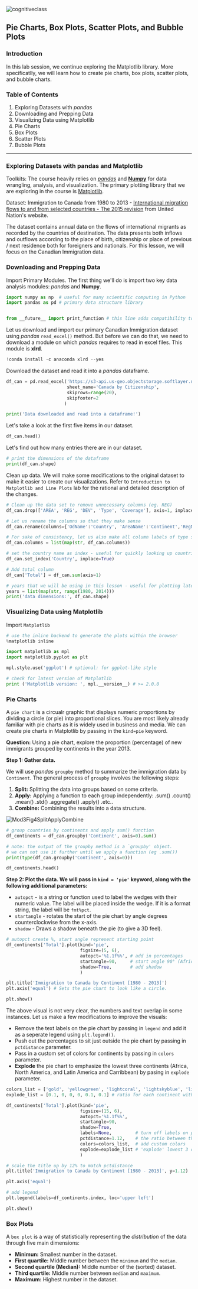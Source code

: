 ![cognitiveclass](https://user-images.githubusercontent.com/53174566/87385938-fa2d0780-c5bc-11ea-8455-9fff96fa4e64.png "CognitiveClass") 

## Pie Charts, Box Plots, Scatter Plots, and Bubble Plots 

### Introduction

In this lab session, we continue exploring the Matplotlib library. More specificatlly, we will learn how to create pie charts, box plots, scatter plots, and bubble charts.

### Table of Contents

<div>
  
1. Exploring Datasets with *pandas* <br>
2. Downloading and Prepping Data <br>
3. Visualizing Data using Matplotlib <br>
4. Pie Charts <br>
5. Box Plots <br>
6. Scatter Plots <br>
7. Bubble Plots <br> 
</div>
<hr>

### Exploring Datasets with pandas and Matplotlib

Toolkits: The course heavily relies on [*pandas*](http://pandas.pydata.org/) and [**Numpy**](http://www.numpy.org/) for data wrangling, analysis, and visualization. The primary plotting library that we are exploring in the course is [Matplotlib](http://matplotlib.org/).

Dataset: Immigration to Canada from 1980 to 2013 - [International migration flows to and from selected countries - The 2015 revision](http://www.un.org/en/development/desa/population/migration/data/empirical2/migrationflows.shtml) from United Nation's website.

The dataset contains annual data on the flows of international migrants as recorded by the countries of destination. The data presents both inflows and outflows according to the place of birth, citizenship or place of previous / next residence both for foreigners and nationals. For this lesson, we will focus on the Canadian Immigration data.

### Downloading and Prepping Data

Import Primary Modules. The first thing we'll do is import two key data analysis modules: *pandas* and **Numpy**.

```python
import numpy as np  # useful for many scientific computing in Python
import pandas as pd # primary data structure library


from __future__ import print_function # this line adds compatibility to python 2
```

Let us download and import our primary Canadian Immigration dataset using *pandas* ```read_excel()``` method. But before we can do that, we need to download a module on which *pandas* requires to read in excel files. This module is **xlrd**.


```python
!conda install -c anaconda xlrd --yes
```

Download the dataset and read it into a *pandas* dataframe.

```python
df_can = pd.read_excel('https://s3-api.us-geo.objectstorage.softlayer.net/cf-courses-data/CognitiveClass/DV0101EN/labs/Data_Files/Canada.xlsx',
                       sheet_name='Canada by Citizenship',
                       skiprows=range(20),
                       skipfooter=2
                      )

print('Data downloaded and read into a dataframe!')
```

Let's take a look at the first five items in our dataset.


```python
df_can.head()
```

Let's find out how many entries there are in our dataset.


```python
# print the dimensions of the dataframe
print(df_can.shape)
```

Clean up data. We will make some modifications to the original dataset to make it easier to create our visualizations. Refer to `Introduction to Matplotlib and Line Plots` lab for the rational and detailed description of the changes.

```python
# Clean up the data set to remove unnecessary columns (eg. REG) 
df_can.drop(['AREA', 'REG', 'DEV', 'Type', 'Coverage'], axis=1, inplace=True)

# Let us rename the columns so that they make sense
df_can.rename(columns={'OdName':'Country', 'AreaName':'Continent','RegName':'Region'}, inplace=True)

# For sake of consistency, let us also make all column labels of type string
df_can.columns = list(map(str, df_can.columns))

# set the country name as index - useful for quickly looking up countries using .loc method
df_can.set_index('Country', inplace=True)

# Add total column
df_can['Total'] = df_can.sum(axis=1)

# years that we will be using in this lesson - useful for plotting later on
years = list(map(str, range(1980, 2014)))
print('data dimensions:', df_can.shape)
```

### Visualizing Data using Matplotlib

Import `Matplotlib`

```python
# use the inline backend to generate the plots within the browser
%matplotlib inline 

import matplotlib as mpl
import matplotlib.pyplot as plt

mpl.style.use('ggplot') # optional: for ggplot-like style

# check for latest version of Matplotlib
print ('Matplotlib version: ', mpl.__version__) # >= 2.0.0
```



### Pie Charts 

A `pie chart` is a circualr graphic that displays numeric proportions by dividing a circle (or pie) into proportional slices. You are most likely already familiar with pie charts as it is widely used in business and media. We can create pie charts in Matplotlib by passing in the `kind=pie` keyword.

**Question:** Using a pie chart, explore the proportion (percentage) of new immigrants grouped by continents in the year 2013. 

**Step 1: Gather data.**

We will use *pandas* `groupby` method to summarize the immigration data by `Continent`. The general process of `groupby` involves the following steps:

1. **Split:** Splitting the data into groups based on some criteria.
2. **Apply:** Applying a function to each group independently:
       .sum()
       .count()
       .mean() 
       .std() 
       .aggregate()
       .apply()
       .etc..
3. **Combine:** Combining the results into a data structure.



![Mod3Fig4SplitApplyCombine](https://user-images.githubusercontent.com/53174566/87391740-ebe4e880-c5c8-11ea-8bcd-5373208a2d34.PNG "Split")


```python
# group countries by continents and apply sum() function 
df_continents = df_can.groupby('Continent', axis=0).sum()

# note: the output of the groupby method is a `groupby' object. 
# we can not use it further until we apply a function (eg .sum())
print(type(df_can.groupby('Continent', axis=0)))

df_continents.head()
```

**Step 2: Plot the data. We will pass in `kind = 'pie'` keyword, along with the following additional parameters:**
- `autopct` -  is a string or function used to label the wedges with their numeric value. The label will be placed inside the wedge. If it is a format string, the label will be `fmt%pct`.
- `startangle` - rotates the start of the pie chart by angle degrees counterclockwise from the x-axis.
- `shadow` - Draws a shadow beneath the pie (to give a 3D feel).


```python
# autopct create %, start angle represent starting point
df_continents['Total'].plot(kind='pie',
                            figsize=(5, 6),
                            autopct='%1.1f%%', # add in percentages
                            startangle=90,     # start angle 90° (Africa)
                            shadow=True,       # add shadow      
                            )

plt.title('Immigration to Canada by Continent [1980 - 2013]')
plt.axis('equal') # Sets the pie chart to look like a circle.

plt.show()
```


The above visual is not very clear, the numbers and text overlap in some instances. Let us make a few modifications to improve the visuals:

* Remove the text labels on the pie chart by passing in `legend` and add it as a seperate legend using `plt.legend()`.
* Push out the percentages to sit just outside the pie chart by passing in `pctdistance` parameter.
* Pass in a custom set of colors for continents by passing in `colors` parameter.
* **Explode** the pie chart to emphasize the lowest three continents (Africa, North America, and Latin America and Carribbean) by pasing in `explode` parameter.



```python
colors_list = ['gold', 'yellowgreen', 'lightcoral', 'lightskyblue', 'lightgreen', 'pink']
explode_list = [0.1, 0, 0, 0, 0.1, 0.1] # ratio for each continent with which to offset each wedge.

df_continents['Total'].plot(kind='pie',
                            figsize=(15, 6),
                            autopct='%1.1f%%', 
                            startangle=90,    
                            shadow=True,       
                            labels=None,         # turn off labels on pie chart
                            pctdistance=1.12,    # the ratio between the center of each pie slice and the start of the text generated by autopct 
                            colors=colors_list,  # add custom colors
                            explode=explode_list # 'explode' lowest 3 continents
                            )

# scale the title up by 12% to match pctdistance
plt.title('Immigration to Canada by Continent [1980 - 2013]', y=1.12) 

plt.axis('equal') 

# add legend
plt.legend(labels=df_continents.index, loc='upper left') 

plt.show()
```


### Box Plots 

A `box plot` is a way of statistically representing the *distribution* of the data through five main dimensions: 

- **Minimun:** Smallest number in the dataset.
- **First quartile:** Middle number between the `minimum` and the `median`.
- **Second quartile (Median):** Middle number of the (sorted) dataset.
- **Third quartile:** Middle number between `median` and `maximum`.
- **Maximum:** Highest number in the dataset.
